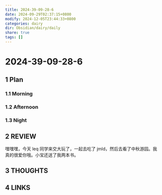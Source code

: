 ```yaml
---
title: 2024-39-09-28-6
date: 2024-09-29T02:37:15+0800
modify: 2024-12-05T23:44:33+0800
categories: dairy
dir: Obsidian/dairy/daily
share: true
tags: []
---
```


# 2024-39-09-28-6

## 1 Plan

### 1.1 Morning

### 1.2 Afternoon

### 1.3 Night

## 2 REVIEW

嘿嘿嘿，今天 leq 同学来交大玩了，一起去吃了 jmld，然后去看了中秋游园。我真的很爱你哦。小宝还送了我两本书。

## 3 THOUGHTS

## 4 LINKS